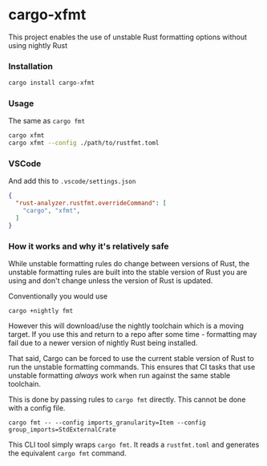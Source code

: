 # cargo-xfmt

This project enables the use of unstable Rust formatting options without using nightly Rust

### Installation

```bash
cargo install cargo-xfmt
```

### Usage

The same as `cargo fmt`

```bash
cargo xfmt
cargo xfmt --config ./path/to/rustfmt.toml
```

### VSCode

And add this to `.vscode/settings.json`

```json
{
  "rust-analyzer.rustfmt.overrideCommand": [
    "cargo", "xfmt",
  ]
}
```

### How it works and why it's relatively safe

While unstable formatting rules do change between versions of Rust, the unstable formatting rules
are built into the stable version of Rust you are using and don't change unless the version of Rust
is updated.

Conventionally you would use

```
cargo +nightly fmt
```

However this will download/use the nightly toolchain which is a moving target. If you use this and
return to a repo after some time - formatting may fail due to a newer version of nightly Rust being installed.

That said, Cargo can be forced to use the current stable version of Rust to run the unstable formatting commands.
This ensures that CI tasks that use unstable formatting _always_ work when run against the same stable toolchain.

This is done by passing rules to `cargo fmt` directly. This cannot be done with a config file.

```
cargo fmt -- --config imports_granularity=Item --config group_imports=StdExternalCrate
```

This CLI tool simply wraps `cargo fmt`. It reads a `rustfmt.toml` and generates the equivalent `cargo fmt` command.
